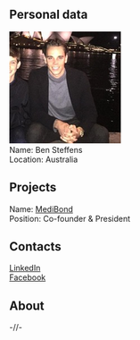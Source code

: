 ## Personal data
![ben steffens photo](photo/ben_steffens.jpg)  
Name:   Ben Steffens  
Location: Australia
## Projects 
Name: [MediBond](../projects/medibond.md)  
Position: Co-founder & President  
## Contacts
[LinkedIn](https://www.linkedin.com/in/ben-steffens-6229a052/)    
[Facebook](https://www.facebook.com/TheStefDawg)
## About
-//-

